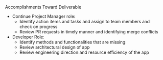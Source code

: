 Accomplishments Toward Deliverable

- Continue Project Manager role:
  - Identify action items and tasks and assign to team members and check on progress
  - Review PR requests in timely manner and identifying merge conflicts
- Developer Role:
  - Identify methods and functionalities that are missing
  - Review architectural design of app 
  - Review engineering direction and resource efficiency of the app
